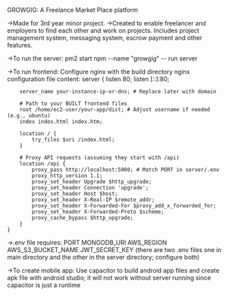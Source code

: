 GROWGIG: A Freelance Market Place platform

->Made for 3rd year minor project.
->Created to enable freelancer and employers to find each other and work on projects. Includes project management system, messaging system, escrow payment and other features.

->To run the server:
    pm2 start npm --name "growgig" -- run server

->To run frontend:
    Configure nginx with the build directory
    nginx configuration file content:
        server {
        listen 80;
        listen [::]:80;

        server_name your-instance-ip-or-dns; # Replace later with domain

        # Path to your BUILT frontend files
        root /home/ec2-user/your-app/dist; # Adjust username if needed (e.g., ubuntu)
        index index.html index.htm;

        location / {
            try_files $uri /index.html;
        }

        # Proxy API requests (assuming they start with /api)
        location /api {
            proxy_pass http://localhost:5000; # Match PORT in server/.env
            proxy_http_version 1.1;
            proxy_set_header Upgrade $http_upgrade;
            proxy_set_header Connection 'upgrade';
            proxy_set_header Host $host;
            proxy_set_header X-Real-IP $remote_addr;
            proxy_set_header X-Forwarded-For $proxy_add_x_forwarded_for;
            proxy_set_header X-Forwarded-Proto $scheme;
            proxy_cache_bypass $http_upgrade;
        }
    }

->.env file requires:
    PORT
    MONGODB_URI
    AWS_REGION
    AWS_S3_BUCKET_NAME
    JWT_SECRET_KEY
    (there are two .env files one in main directory and the other in the server directory; configure both)

->To create mobile app:
    Use capacitor to build android app files and create apk file with android studio; it will not work without server running since capacitor is just a runtime
    
